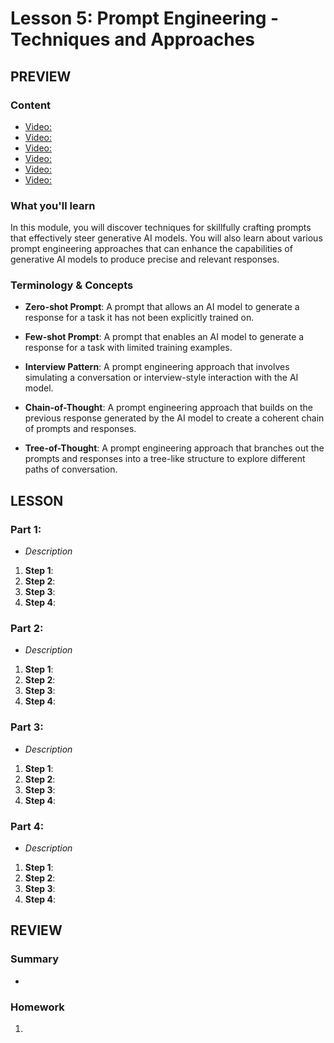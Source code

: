 # Lesson 5: Prompt Engineering - Techniques and Approaches

## PREVIEW

### Content

- [Video: ]()
- [Video: ]()
- [Video: ]()
- [Video: ]()
- [Video: ]()
- [Video: ]()

### What you'll learn

In this module, you will discover techniques for skillfully crafting prompts that effectively steer generative AI models. You will also learn about various prompt engineering approaches that can enhance the capabilities of generative AI models to produce precise and relevant responses.

### Terminology & Concepts

- **Zero-shot Prompt**: A prompt that allows an AI model to generate a response for a task it has not been explicitly trained on.

- **Few-shot Prompt**: A prompt that enables an AI model to generate a response for a task with limited training examples.

- **Interview Pattern**: A prompt engineering approach that involves simulating a conversation or interview-style interaction with the AI model.

- **Chain-of-Thought**: A prompt engineering approach that builds on the previous response generated by the AI model to create a coherent chain of prompts and responses.

- **Tree-of-Thought**: A prompt engineering approach that branches out the prompts and responses into a tree-like structure to explore different paths of conversation.

## LESSON

### Part 1:

- _Description_

1. **Step 1**:
2. **Step 2**:
3. **Step 3**:
4. **Step 4**:

### Part 2:

- _Description_

1. **Step 1**:
2. **Step 2**:
3. **Step 3**:
4. **Step 4**:

### Part 3:

- _Description_

1. **Step 1**:
2. **Step 2**:
3. **Step 3**:
4. **Step 4**:

### Part 4:

- _Description_

1. **Step 1**:
2. **Step 2**:
3. **Step 3**:
4. **Step 4**:

## REVIEW

### Summary

-

### Homework

1.
